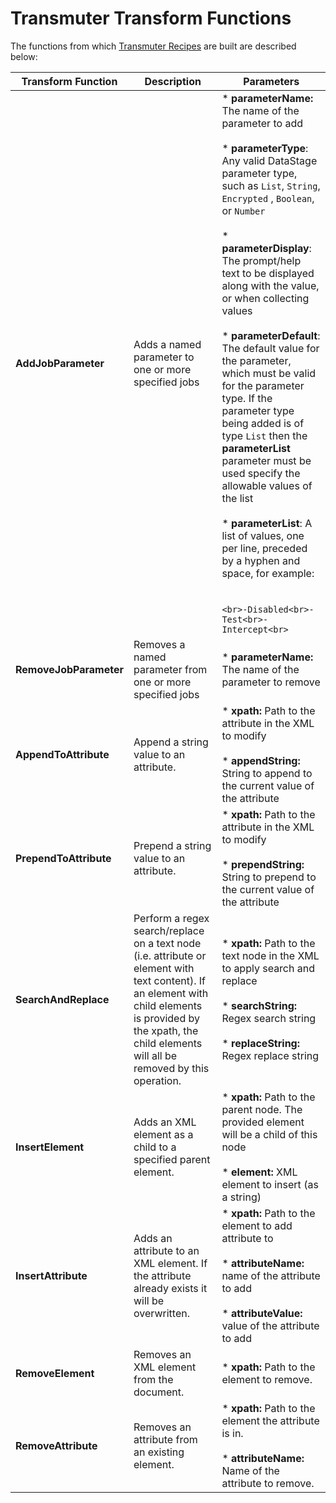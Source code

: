 # Transmuter Transform Functions

The functions from which [Transmuter Recipes](../mettleci-datastage-transmuters/transmuter-recipes.md) are built are described below:

| **Transform Function** | **Description** | **Parameters** |
| --- | --- | --- |
| **AddJobParameter** | Adds a named parameter to one or more specified jobs | *   **parameterName:** The name of the parameter to add<br>    <br>*   **parameterType**: Any valid DataStage parameter type, such as `List`, `String`, `Encrypted` , `Boolean`, or `Number`<br>    <br>*   **parameterDisplay**: The prompt/help text to be displayed along with the value, or when collecting values<br>    <br>*   **parameterDefault**: The default value for the parameter, which must be valid for the parameter type. If the parameter type being added is of type `List` then the **parameterList** parameter must be used specify the allowable values of the list<br>    <br>*   **parameterList**: A list of values, one per line, preceded by a hyphen and space, for example:<br>    <br><br>```<br>-Disabled<br>-Test<br>-Intercept<br>``` |
| **RemoveJobParameter** | Removes a named parameter from one or more specified jobs | *   **parameterName:** The name of the parameter to remove |
| **AppendToAttribute** | Append a string value to an attribute. | *   **xpath:** Path to the attribute in the XML to modify<br>    <br>*   **appendString:** String to append to the current value of the attribute |
| **PrependToAttribute** | Prepend a string value to an attribute. | *   **xpath:** Path to the attribute in the XML to modify<br>    <br>*   **prependString:** String to prepend to the current value of the attribute |
| **SearchAndReplace** | Perform a regex search/replace on a text node (i.e. attribute or element with text content). If an element with child elements is provided by the xpath, the child elements will all be removed by this operation. | *   **xpath:** Path to the text node in the XML to apply search and replace<br>    <br>*   **searchString:** Regex search string<br>    <br>*   **replaceString:** Regex replace string |
| **InsertElement** | Adds an XML element as a child to a specified parent element. | *   **xpath:** Path to the parent node. The provided element will be a child of this node<br>    <br>*   **element:** XML element to insert (as a string) |
| **InsertAttribute** | Adds an attribute to an XML element. If the attribute already exists it will be overwritten. | *   **xpath:** Path to the element to add attribute to<br>    <br>*   **attributeName:** name of the attribute to add<br>    <br>*   **attributeValue:** value of the attribute to add |
| **RemoveElement** | Removes an XML element from the document. | *   **xpath:** Path to the element to remove. |
| **RemoveAttribute** | Removes an attribute from an existing element. | *   **xpath:** Path to the element the attribute is in.<br>    <br>*   **attributeName:** Name of the attribute to remove. |